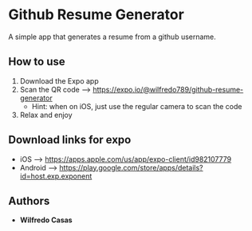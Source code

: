 # Github Resume Generator

A simple app that generates a resume from a github username.

## How to use

1. Download the Expo app
2. Scan the QR code --> https://expo.io/@wilfredo789/github-resume-generator
   - Hint: when on iOS, just use the regular camera to scan the code
3. Relax and enjoy

## Download links for expo

- iOS --> https://apps.apple.com/us/app/expo-client/id982107779
- Android --> https://play.google.com/store/apps/details?id=host.exp.exponent

## Authors

- **Wilfredo Casas**
